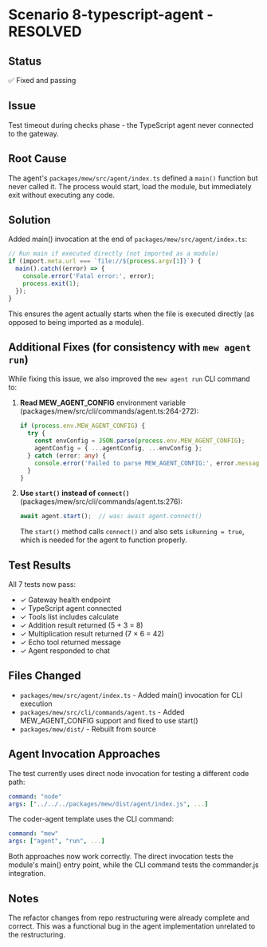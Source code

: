 # Scenario 8-typescript-agent - RESOLVED

## Status
✅ Fixed and passing

## Issue
Test timeout during checks phase - the TypeScript agent never connected to the gateway.

## Root Cause
The agent's `packages/mew/src/agent/index.ts` defined a `main()` function but never called it. The process would start, load the module, but immediately exit without executing any code.

## Solution
Added main() invocation at the end of `packages/mew/src/agent/index.ts`:

```typescript
// Run main if executed directly (not imported as a module)
if (import.meta.url === `file://${process.argv[1]}`) {
  main().catch((error) => {
    console.error('Fatal error:', error);
    process.exit(1);
  });
}
```

This ensures the agent actually starts when the file is executed directly (as opposed to being imported as a module).

## Additional Fixes (for consistency with `mew agent run`)

While fixing this issue, we also improved the `mew agent run` CLI command to:

1. **Read MEW_AGENT_CONFIG** environment variable (packages/mew/src/cli/commands/agent.ts:264-272):
   ```typescript
   if (process.env.MEW_AGENT_CONFIG) {
     try {
       const envConfig = JSON.parse(process.env.MEW_AGENT_CONFIG);
       agentConfig = { ...agentConfig, ...envConfig };
     } catch (error: any) {
       console.error('Failed to parse MEW_AGENT_CONFIG:', error.message);
     }
   }
   ```

2. **Use `start()` instead of `connect()`** (packages/mew/src/cli/commands/agent.ts:276):
   ```typescript
   await agent.start();  // was: await agent.connect()
   ```

   The `start()` method calls `connect()` and also sets `isRunning = true`, which is needed for the agent to function properly.

## Test Results
All 7 tests now pass:
- ✓ Gateway health endpoint
- ✓ TypeScript agent connected
- ✓ Tools list includes calculate
- ✓ Addition result returned (5 + 3 = 8)
- ✓ Multiplication result returned (7 × 6 = 42)
- ✓ Echo tool returned message
- ✓ Agent responded to chat

## Files Changed
- `packages/mew/src/agent/index.ts` - Added main() invocation for CLI execution
- `packages/mew/src/cli/commands/agent.ts` - Added MEW_AGENT_CONFIG support and fixed to use start()
- `packages/mew/dist/` - Rebuilt from source

## Agent Invocation Approaches

The test currently uses direct node invocation for testing a different code path:
```yaml
command: "node"
args: ["../../../packages/mew/dist/agent/index.js", ...]
```

The coder-agent template uses the CLI command:
```yaml
command: "mew"
args: ["agent", "run", ...]
```

Both approaches now work correctly. The direct invocation tests the module's main() entry point, while the CLI command tests the commander.js integration.

## Notes
The refactor changes from repo restructuring were already complete and correct. This was a functional bug in the agent implementation unrelated to the restructuring.
